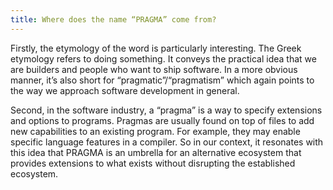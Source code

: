 ```yaml
---
title: Where does the name “PRAGMA” come from?
---
```


Firstly, the etymology of the word is particularly interesting. The Greek etymology refers to doing something. It conveys the practical idea that we are builders and people who want to ship software. In a more obvious manner, it’s also short for “pragmatic”/“pragmatism” which again points to the way we approach software development in general.

Second, in the software industry, a “pragma” is a way to specify extensions and options to programs. Pragmas are usually found on top of files to add new capabilities to an existing program. For example, they may enable specific language features in a compiler. So in our context, it resonates with this idea that PRAGMA is an umbrella for an alternative ecosystem that provides extensions to what exists without disrupting the established ecosystem.
